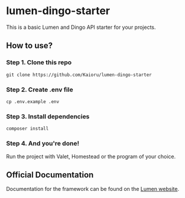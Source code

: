 # lumen-dingo-starter

This is a basic Lumen and Dingo API starter for your projects.

## How to use?

### Step 1. Clone this repo
`git clone https://github.com/Kaioru/lumen-dingo-starter`

### Step 2. Create .env file
`cp .env.example .env`

### Step 3. Install dependencies
`composer install`

### Step 4. And you're done!
Run the project with Valet, Homestead or the program of your choice.

## Official Documentation

Documentation for the framework can be found on the [Lumen website](http://lumen.laravel.com/docs).
